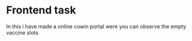 # Frontend task
In this i have made a online cowin portal were you can observe the empty vaccine slots 
